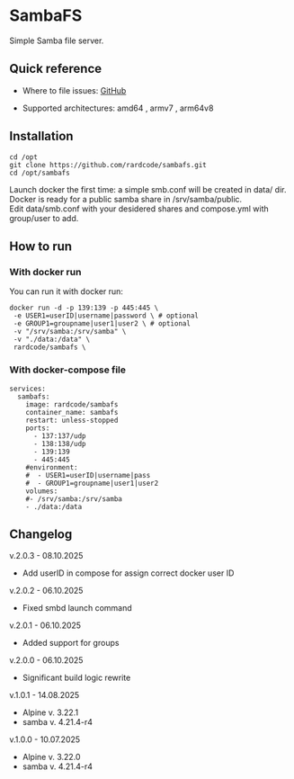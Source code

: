 # SambaFS
Simple Samba file server.

## Quick reference
* Where to file issues:
[GitHub](https://github.com/rardcode/sambafs)

* Supported architectures: amd64 , armv7 , arm64v8

## Installation
```
cd /opt
git clone https://github.com/rardcode/sambafs.git
cd /opt/sambafs
```
Launch docker the first time: a simple smb.conf will be created in data/ dir.\
Docker is ready for a public samba share in /srv/samba/public.\
Edit data/smb.conf with your desidered shares and compose.yml with group/user to add.


## How to run
### With docker run
You can run it with docker run:
```
docker run -d -p 139:139 -p 445:445 \
 -e USER1=userID|username|password \ # optional
 -e GROUP1=groupname|user1|user2 \ # optional
 -v "/srv/samba:/srv/samba" \
 -v "./data:/data" \
 rardcode/sambafs \
```
### With docker-compose file
```
services:
  sambafs:
    image: rardcode/sambafs
    container_name: sambafs
    restart: unless-stopped
    ports:
      - 137:137/udp
      - 138:138/udp
      - 139:139
      - 445:445
    #environment:
    #  - USER1=userID|username|pass
    #  - GROUP1=groupname|user1|user2
    volumes:
    #- /srv/samba:/srv/samba
    - ./data:/data
```

## Changelog
v.2.0.3 - 08.10.2025
- Add userID in compose for assign correct docker user ID

v.2.0.2 - 06.10.2025
- Fixed smbd launch command

v.2.0.1 - 06.10.2025
- Added support for groups

v.2.0.0 - 06.10.2025
- Significant build logic rewrite

v.1.0.1 - 14.08.2025
- Alpine v. 3.22.1
- samba v. 4.21.4-r4

v.1.0.0 - 10.07.2025
- Alpine v. 3.22.0
- samba v. 4.21.4-r4
